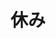 ---
title: 休み
description: 休息、休假
kana: やすみ
pronunciation: yasumi
tone: ③
type: 名词
pubDate: 2024-08-19 00:00:12
lessonIndex: 4
---